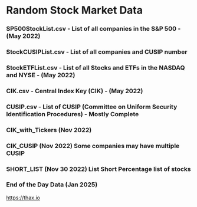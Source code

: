 # Random Stock Market Data

### SP500StockList.csv - List of all companies in the S&P 500 - (May 2022)
### StockCUSIPList.csv - List of all companies and CUSIP number 
### StockETFList.csv   - List of all Stocks and ETFs in the NASDAQ and NYSE - (May 2022)
### CIK.csv   - Central Index Key (CIK) - (May 2022)
### CUSIP.csv   - List of CUSIP (Committee on Uniform Security Identification Procedures) - Mostly Complete
### CIK_with_Tickers (Nov 2022)
### CIK_CUSIP (Nov 2022) Some companies may have multiple CUSIP
### SHORT_LIST (Nov 30 2022) List Short Percentage list of stocks
### End of the Day Data (Jan 2025) 


https://thax.io



